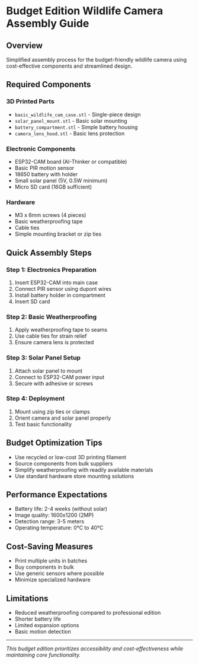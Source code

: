 # Budget Edition Wildlife Camera Assembly Guide

## Overview
Simplified assembly process for the budget-friendly wildlife camera using cost-effective components and streamlined design.

## Required Components

### 3D Printed Parts
- `basic_wildlife_cam_case.stl` - Single-piece design
- `solar_panel_mount.stl` - Basic solar mounting
- `battery_compartment.stl` - Simple battery housing
- `camera_lens_hood.stl` - Basic lens protection

### Electronic Components
- ESP32-CAM board (AI-Thinker or compatible)
- Basic PIR motion sensor
- 18650 battery with holder
- Small solar panel (5V, 0.5W minimum)
- Micro SD card (16GB sufficient)

### Hardware
- M3 x 6mm screws (4 pieces)
- Basic weatherproofing tape
- Cable ties
- Simple mounting bracket or zip ties

## Quick Assembly Steps

### Step 1: Electronics Preparation
1. Insert ESP32-CAM into main case
2. Connect PIR sensor using dupont wires
3. Install battery holder in compartment
4. Insert SD card

### Step 2: Basic Weatherproofing
1. Apply weatherproofing tape to seams
2. Use cable ties for strain relief
3. Ensure camera lens is protected

### Step 3: Solar Panel Setup
1. Attach solar panel to mount
2. Connect to ESP32-CAM power input
3. Secure with adhesive or screws

### Step 4: Deployment
1. Mount using zip ties or clamps
2. Orient camera and solar panel properly
3. Test basic functionality

## Budget Optimization Tips
- Use recycled or low-cost 3D printing filament
- Source components from bulk suppliers
- Simplify weatherproofing with readily available materials
- Use standard hardware store mounting solutions

## Performance Expectations
- Battery life: 2-4 weeks (without solar)
- Image quality: 1600x1200 (2MP)
- Detection range: 3-5 meters
- Operating temperature: 0°C to 40°C

## Cost-Saving Measures
- Print multiple units in batches
- Buy components in bulk
- Use generic sensors where possible
- Minimize specialized hardware

## Limitations
- Reduced weatherproofing compared to professional edition
- Shorter battery life
- Limited expansion options
- Basic motion detection

---
*This budget edition prioritizes accessibility and cost-effectiveness while maintaining core functionality.*